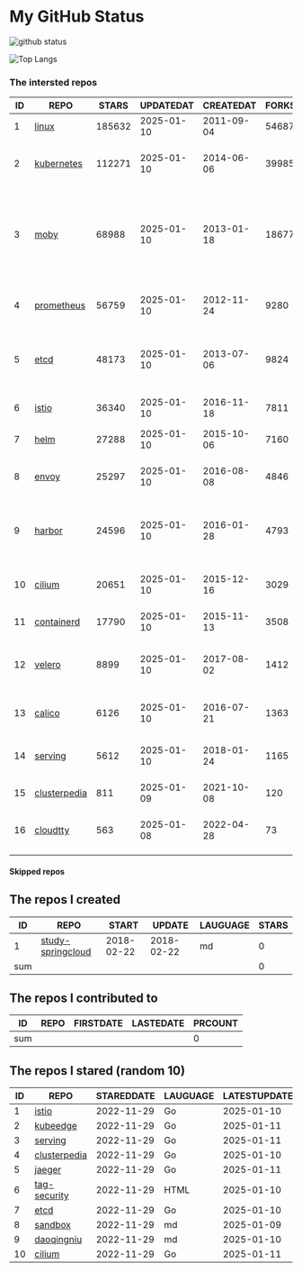 # My GitHub Status

<img src="https://github-readme-stats-1.yihong0618.vercel.app/api?username=daoqingniu&show_icons=true&&&hide_title=true&count_private=true" alt="github status" />

![Top Langs](https://github-readme-stats-1.yihong0618.vercel.app/api/top-langs/?username=daoqingniu&layout=compact)

<!--START_SECTION:github_repos-->
### The intersted repos
| ID |                              REPO                               | STARS  | UPDATEDAT  | CREATEDAT  | FORKSCOUNT |                                                DESCRIPTIONS                                                |
|----|-----------------------------------------------------------------|--------|------------|------------|------------|------------------------------------------------------------------------------------------------------------|
|  1 | [linux](https://github.com/torvalds/linux)                      | 185632 | 2025-01-10 | 2011-09-04 |      54687 | Linux kernel source tree                                                                                   |
|  2 | [kubernetes](https://github.com/kubernetes/kubernetes)          | 112271 | 2025-01-10 | 2014-06-06 |      39985 | Production-Grade Container Scheduling and Management                                                       |
|  3 | [moby](https://github.com/moby/moby)                            |  68988 | 2025-01-10 | 2013-01-18 |      18677 | The Moby Project - a collaborative project for the container ecosystem to assemble container-based systems |
|  4 | [prometheus](https://github.com/prometheus/prometheus)          |  56759 | 2025-01-10 | 2012-11-24 |       9280 | The Prometheus monitoring system and time series database.                                                 |
|  5 | [etcd](https://github.com/etcd-io/etcd)                         |  48173 | 2025-01-10 | 2013-07-06 |       9824 | Distributed reliable key-value store for the most critical data of a distributed system                    |
|  6 | [istio](https://github.com/istio/istio)                         |  36340 | 2025-01-10 | 2016-11-18 |       7811 | Connect, secure, control, and observe services.                                                            |
|  7 | [helm](https://github.com/helm/helm)                            |  27288 | 2025-01-10 | 2015-10-06 |       7160 | The Kubernetes Package Manager                                                                             |
|  8 | [envoy](https://github.com/envoyproxy/envoy)                    |  25297 | 2025-01-10 | 2016-08-08 |       4846 | Cloud-native high-performance edge/middle/service proxy                                                    |
|  9 | [harbor](https://github.com/goharbor/harbor)                    |  24596 | 2025-01-10 | 2016-01-28 |       4793 | An open source trusted cloud native registry project that stores, signs, and scans content.                |
| 10 | [cilium](https://github.com/cilium/cilium)                      |  20651 | 2025-01-10 | 2015-12-16 |       3029 | eBPF-based Networking, Security, and Observability                                                         |
| 11 | [containerd](https://github.com/containerd/containerd)          |  17790 | 2025-01-10 | 2015-11-13 |       3508 | An open and reliable container runtime                                                                     |
| 12 | [velero](https://github.com/vmware-tanzu/velero)                |   8899 | 2025-01-10 | 2017-08-02 |       1412 | Backup and migrate Kubernetes applications and their persistent volumes                                    |
| 13 | [calico](https://github.com/projectcalico/calico)               |   6126 | 2025-01-10 | 2016-07-21 |       1363 | Cloud native networking and network security                                                               |
| 14 | [serving](https://github.com/knative/serving)                   |   5612 | 2025-01-10 | 2018-01-24 |       1165 | Kubernetes-based, scale-to-zero, request-driven compute                                                    |
| 15 | [clusterpedia](https://github.com/clusterpedia-io/clusterpedia) |    811 | 2025-01-09 | 2021-10-08 |        120 | The Encyclopedia of Kubernetes clusters                                                                    |
| 16 | [cloudtty](https://github.com/cloudtty/cloudtty)                |    563 | 2025-01-08 | 2022-04-28 |         73 | A Friendly Kubernetes CloudShell (Web Terminal) !                                                          |



#### Skipped repos
<!--END_SECTION:github_repos-->

<!--START_SECTION:my_github-->
## The repos I created
| ID  |                                 REPO                                 |   START    |   UPDATE   | LAUGUAGE | STARS |
|-----|----------------------------------------------------------------------|------------|------------|----------|-------|
|   1 | [study-springcloud](https://github.com/daoqingniu/study-springcloud) | 2018-02-22 | 2018-02-22 | md       |     0 |
| sum |                                                                      |            |            |          |     0 |

## The repos I contributed to
| ID  | REPO | FIRSTDATE | LASTEDATE | PRCOUNT |
|-----|------|-----------|-----------|---------|
| sum |      |           |           |       0 |

## The repos I stared (random 10)
| ID |                              REPO                               | STAREDDATE | LAUGUAGE | LATESTUPDATE |
|----|-----------------------------------------------------------------|------------|----------|--------------|
|  1 | [istio](https://github.com/istio/istio)                         | 2022-11-29 | Go       | 2025-01-10   |
|  2 | [kubeedge](https://github.com/kubeedge/kubeedge)                | 2022-11-29 | Go       | 2025-01-11   |
|  3 | [serving](https://github.com/knative/serving)                   | 2022-11-29 | Go       | 2025-01-11   |
|  4 | [clusterpedia](https://github.com/clusterpedia-io/clusterpedia) | 2022-11-29 | Go       | 2025-01-10   |
|  5 | [jaeger](https://github.com/jaegertracing/jaeger)               | 2022-11-29 | Go       | 2025-01-11   |
|  6 | [tag-security](https://github.com/cncf/tag-security)            | 2022-11-29 | HTML     | 2025-01-10   |
|  7 | [etcd](https://github.com/etcd-io/etcd)                         | 2022-11-29 | Go       | 2025-01-10   |
|  8 | [sandbox](https://github.com/cncf/sandbox)                      | 2022-11-29 | md       | 2025-01-09   |
|  9 | [daoqingniu](https://github.com/daoqingniu/daoqingniu)          | 2022-11-29 | md       | 2025-01-10   |
| 10 | [cilium](https://github.com/cilium/cilium)                      | 2022-11-29 | Go       | 2025-01-11   |

<!--END_SECTION:my_github-->
